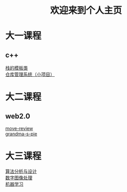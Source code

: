 # <center> 欢迎来到个人主页 </center>

#  大一课程
## c++
[栈的模板类](https://github.com/chengwenwu/MyStackTemplate)<br>
[仓库管理系统（小项目）](https://github.com/chengwenwu/warehouse-management-system)<br>

#  大二课程
## web2.0
[move-review](https://github.com/chengwenwu/movie_review)<br>
[grandma-s-pie](https://github.com/chengwenwu/grandma-s-pie)<br>
# 大三课程
[算法分析与设计](https://github.com/chengwenwu/algorithms-analysis-and-design)<br>
[数字图像处理](https://github.com/chengwenwu/digital-image-process)<br>
[机器学习](https://github.com/chengwenwu/ML)<br>
